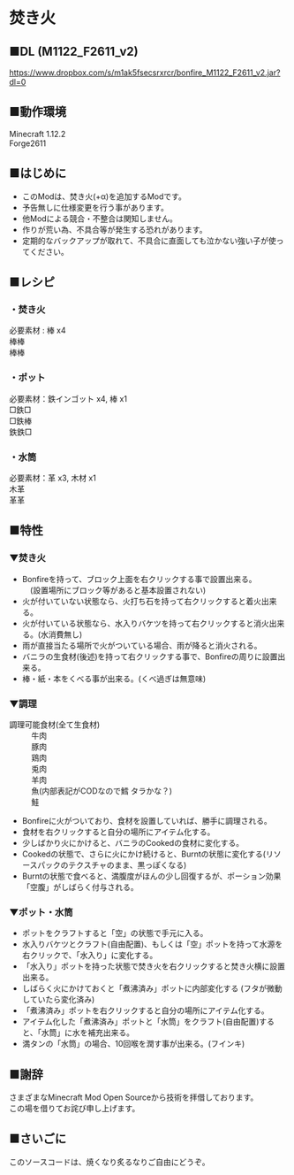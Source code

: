 # 焚き火<br>

## ■DL (M1122_F2611_v2)
https://www.dropbox.com/s/m1ak5fsecsrxrcr/bonfire_M1122_F2611_v2.jar?dl=0

## ■動作環境<br>
Minecraft 1.12.2<br>
Forge2611<br>

## ■はじめに<br>
* このModは、焚き火(+α)を追加するModです。
* 予告無しに仕様変更を行う事があります。
* 他Modによる競合・不整合は関知しません。
* 作りが荒い為、不具合等が発生する恐れがあります。
* 定期的なバックアップが取れて、不具合に直面しても泣かない強い子が使ってください。

## ■レシピ

### ・焚き火
必要素材 : 棒 x4<br>
棒棒<br>
棒棒<br>

### ・ポット
必要素材：鉄インゴット x4, 棒 x1<br>
□鉄□<br>
□鉄棒<br>
鉄鉄□<br>

### ・水筒
必要素材：革 x3, 木材 x1<br>
木革<br>
革革<br>

## ■特性

### ▼焚き火
* Bonfireを持って、ブロック上面を右クリックする事で設置出来る。<br>
　(設置場所にブロック等があると基本設置されない)
* 火が付いていない状態なら、火打ち石を持って右クリックすると着火出来る。
* 火が付いている状態なら、水入りバケツを持って右クリックすると消火出来る。(水消費無し)
* 雨が直接当たる場所で火がついている場合、雨が降ると消火される。
* バニラの生食材(後述)を持って右クリックする事で、Bonfireの周りに設置出来る。
* 棒・紙・本をくべる事が出来る。(くべ過ぎは無意味)

### ▼調理
<dl>
 <dt>調理可能食材(全て生食材)</dt>
 <dd>牛肉<br>
 豚肉<br>
 鶏肉<br>
 兎肉<br>
 羊肉<br>
 魚(内部表記がCODなので鱈 タラかな？)<br>
 鮭</dd>
</dl>

* Bonfireに火がついており、食材を設置していれば、勝手に調理される。
* 食材を右クリックすると自分の場所にアイテム化する。
* 少しばかり火にかけると、バニラのCookedの食材に変化する。
* Cookedの状態で、さらに火にかけ続けると、Burntの状態に変化する(リソースパックのテクスチャのまま、黒っぽくなる)
* Burntの状態で食べると、満腹度がほんの少し回復するが、ポーション効果「空腹」がしばらく付与される。

### ▼ポット・水筒
* ポットをクラフトすると「空」の状態で手元に入る。
* 水入りバケツとクラフト(自由配置)、もしくは「空」ポットを持って水源を右クリックで、「水入り」に変化する。
* 「水入り」ポットを持った状態で焚き火を右クリックすると焚き火横に設置出来る。
* しばらく火にかけておくと「煮沸済み」ポットに内部変化する (フタが微動していたら変化済み)
* 「煮沸済み」ポットを右クリックすると自分の場所にアイテム化する。
* アイテム化した「煮沸済み」ポットと「水筒」をクラフト(自由配置)すると、「水筒」に水を補充出来る。
* 満タンの「水筒」の場合、10回喉を潤す事が出来る。(フインキ)

## ■謝辞
さまざまなMinecraft Mod Open Sourceから技術を拝借しております。<br>
この場を借りてお詫び申し上げます。<br>

## ■さいごに
このソースコードは、焼くなり炙るなりご自由にどうぞ。
